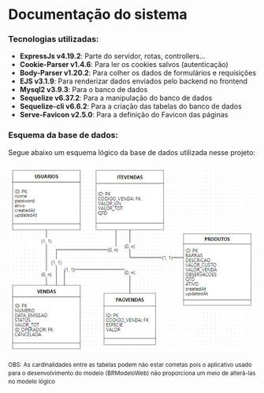 # Documentação do sistema

### Tecnologias utilizadas:
- **ExpressJs v4.19.2**: Parte do servidor, rotas, controllers...
- **Cookie-Parser v1.4.6**: Para ler os cookies salvos (autenticação)
- **Body-Parser v1.20.2**: Para colher os dados de formulários e requisições
- **EJS v3.1.9**: Para renderizar dados enviados pelo backend no frontend
- **Mysql2 v3.9.3**: Para o banco de dados
- **Sequelize v6.37.2**: Para a manipulação do banco de dados
- **Sequelize-cli v6.6.2**: Para a criação das tabelas do banco de dados
- **Serve-Favicon v2.5.0**: Para a definição do Favicon das páginas

### Esquema da base de dados:

Segue abaixo um esquema lógico da base de dados utilizada nesse projeto:

![Modelo lógico da base de dados](image.png)

<small>OBS: As cardinalidades entre as tabelas podem não estar corretas pois o aplicativo usado para o desenvolvimento do modelo (BRModeloWeb) não proporciona um meio de alterá-las no modelo lógico</small>